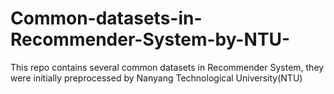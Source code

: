 # Common-datasets-in-Recommender-System-by-NTU-
This repo contains several common datasets in Recommender System, they were initially preprocessed by Nanyang Technological University(NTU)
